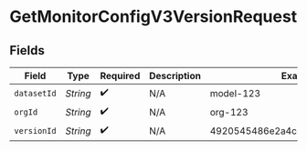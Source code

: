 # GetMonitorConfigV3VersionRequest


## Fields

| Field                            | Type                             | Required                         | Description                      | Example                          |
| -------------------------------- | -------------------------------- | -------------------------------- | -------------------------------- | -------------------------------- |
| `datasetId`                      | *String*                         | :heavy_check_mark:               | N/A                              | model-123                        |
| `orgId`                          | *String*                         | :heavy_check_mark:               | N/A                              | org-123                          |
| `versionId`                      | *String*                         | :heavy_check_mark:               | N/A                              | 4920545486e2a4cdf0f770c09748e663 |